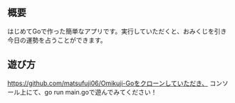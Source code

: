 ## 概要
はじめてGoで作った簡単なアプリです。実行していただくと、おみくじを引き今日の運勢を占うことができます。

## 遊び方
https://github.com/matsufuji06/Omikuji-Goをクローンしていただき、
コンソール上にて、go run main.goで遊んでみてください！
